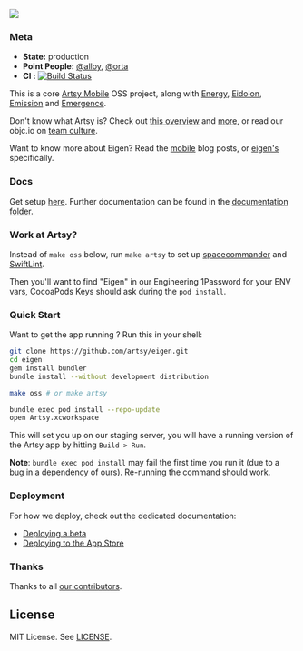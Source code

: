<a href="http://iphone.artsy.net"><img src ="docs/screenshots/overview.jpg"></a>

### Meta

* __State:__ production
* __Point People:__ [@alloy](https://github.com/alloy), [@orta](https://github.com/orta)
* __CI :__  [![Build Status](https://circleci.com/gh/artsy/eigen/tree/master.svg?style=shield&circle-token=f7a3e9b08ab306cd01a15da49933c0774d508ecb)](https://circleci.com/gh/artsy/eigen)

This is a core [Artsy Mobile](https://github.com/artsy/mobile) OSS project, along with [Energy](https://github.com/artsy/energy), [Eidolon](https://github.com/artsy/eidolon), [Emission](https://github.com/artsy/emission) and [Emergence](https://github.com/artsy/emergence).

Don't know what Artsy is? Check out [this overview](https://github.com/artsy/meta/blob/master/meta/what_is_artsy.md) and [more](https://github.com/artsy/meta/blob/master/README.md), or read our objc.io on [team culture](https://www.objc.io/issues/22-scale/artsy).

Want to know more about Eigen? Read the [mobile](http://artsy.github.io/blog/categories/mobile/) blog posts, or [eigen's](http://artsy.github.io/blog/categories/eigen/) specifically.

### Docs

Get setup [here](docs/getting_started.md). Further documentation can be found in the [documentation folder](docs#readme).

### Work at Artsy?

Instead of `make oss` below, run `make artsy` to set up [spacecommander](https://github.com/square/spacecommander) and [SwiftLint](https://github.com/realm/SwiftLint). 

Then you'll want to find "Eigen" in our Engineering 1Password for your ENV vars, CocoaPods Keys should ask during the `pod install`.

### Quick Start

Want to get the app running ? Run this in your shell:

```sh
git clone https://github.com/artsy/eigen.git
cd eigen
gem install bundler
bundle install --without development distribution

make oss # or make artsy

bundle exec pod install --repo-update
open Artsy.xcworkspace
```

This will set you up on our staging server, you will have a running version of the Artsy app by hitting `Build > Run`.

**Note**: `bundle exec pod install` may fail the first time you run it (due to a [bug](https://github.com/orta/cocoapods-keys/issues/127) in a dependency of ours). Re-running the command should work.

### Deployment

For how we deploy, check out the dedicated documentation:

- [Deploying a beta](docs/deploy_to_beta.md)
- [Deploying to the App Store](docs/deploy_to_app_store.md)

### Thanks

Thanks to all [our contributors](/docs/thanks.md).

## License

MIT License. See [LICENSE](LICENSE).
